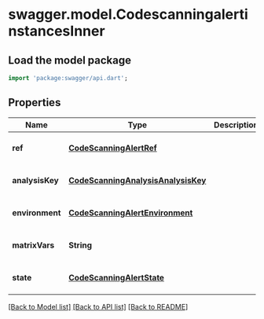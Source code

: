 # swagger.model.CodescanningalertinstancesInner

## Load the model package
```dart
import 'package:swagger/api.dart';
```

## Properties
Name | Type | Description | Notes
------------ | ------------- | ------------- | -------------
**ref** | [**CodeScanningAlertRef**](CodeScanningAlertRef.md) |  | [optional] [default to null]
**analysisKey** | [**CodeScanningAnalysisAnalysisKey**](CodeScanningAnalysisAnalysisKey.md) |  | [optional] [default to null]
**environment** | [**CodeScanningAlertEnvironment**](CodeScanningAlertEnvironment.md) |  | [optional] [default to null]
**matrixVars** | **String** |  | [optional] [default to null]
**state** | [**CodeScanningAlertState**](CodeScanningAlertState.md) |  | [optional] [default to null]

[[Back to Model list]](../README.md#documentation-for-models) [[Back to API list]](../README.md#documentation-for-api-endpoints) [[Back to README]](../README.md)

